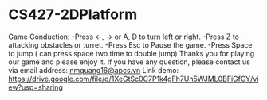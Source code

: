 # CS427-2DPlatform
 Game Conduction:
  -Press <-, -> or A, D to turn left or right.
  -Press Z to attacking obstacles or turret.
  -Press Esc to Pause the game.
  -Press Space to jump ( can press space two time to double jump)
 Thanks you for playing our game and please enjoy it.
 If you have any question, please contact us via email address: nmquang16@apcs.vn
Link demo: https://drive.google.com/file/d/1XeGtSc0C7P1k4gFh7Un5WJML0BFiGfGY/view?usp=sharing
